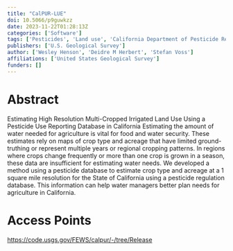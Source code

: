 ```yaml
---
title: "CalPUR-LUE"
doi: 10.5066/p9guwkzz
date: 2023-11-22T01:28:13Z
categories: ['Software']
tags: ['Pesticides', 'Land use', 'California Department of Pesticide Regulation', 'California Department of Water Resources', 'Agriculture', 'Multicropping', 'Water demands', 'California', 'FEWS', 'Irrigated agriculture']
publishers: ['U.S. Geological Survey']
author: ['Wesley Henson', 'Deidre M Herbert', 'Stefan Voss']
affiliations: ['United States Geological Survey']
funders: []
---
```


# Abstract
Estimating High Resolution Multi-Cropped Irrigated Land Use Using a Pesticide Use Reporting Database in California Estimating the amount of water needed for agriculture is vital for food and water security. These estimates rely on maps of crop type and acreage that have limited ground-truthing or represent multiple years or regional cropping patterns. In regions where crops change frequently or more than one crop is grown in a season, these data are insufficient for estimating water needs. We developed a method using a pesticide database to estimate crop type and acreage at a 1 square mile resolution for the State of California using a pesticide regulation database. This information can help water managers better plan needs for agriculture in California.

# Access Points
https://code.usgs.gov/FEWS/calpur/-/tree/Release